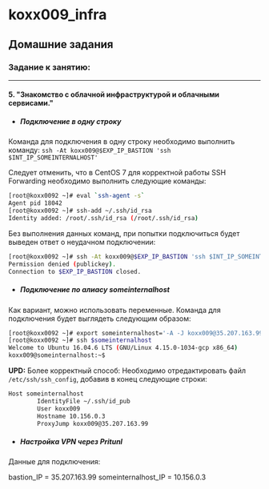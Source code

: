 # koxx009_infra

## Домашние задания
### Задание к занятию:
------------
#### 5. "Знакомство с облачной инфраструктурой и облачными сервисами."
- ##### Подключение в одну строку

Команда для подключения в одну строку необходимо выполнить команду:
	`ssh -At koxx009@$EXP_IP_BASTION 'ssh $INT_IP_SOMEINTERNALHOST'`

Следует отменить, что в CentOS 7 для корректной работы SSH Forwarding необходимо выполнить следующие команды:
```bash
[root@koxx0092 ~]# eval `ssh-agent -s`
Agent pid 18042
[root@koxx0092 ~]# ssh-add ~/.ssh/id_rsa
Identity added: /root/.ssh/id_rsa (/root/.ssh/id_rsa)
```

Без выполнения данных команд, при попытки подключиться будет выведен ответ о неудачном подключении:
```bash
[root@koxx0092 ~]# ssh -At koxx009@$EXP_IP_BASTION 'ssh $INT_IP_SOMEINTERNALHOST'
Permission denied (publickey).
Connection to $EXP_IP_BASTION closed.
```

- ##### Подключение по алиасу someinternalhost

Как вариант, можно использовать переменные. Команда для подключения будет выглядеть следующим образом:
```bash
[root@koxx0092 ~]# export someinternalhost='-A -J koxx009@35.207.163.99 koxx009@10.156.0.3'
[root@koxx0092 ~]# ssh $someinternalhost
Welcome to Ubuntu 16.04.6 LTS (GNU/Linux 4.15.0-1034-gcp x86_64)
koxx009@someinternalhost:~$
```
**UPD:**
Более корректный способ:
Необходимо отредактировать файл `/etc/ssh/ssh_config`, добавив в конец следующие строки:

```bash
Host someinternalhost
        IdentityFile ~/.ssh/id_pub
        User koxx009
        Hostname 10.156.0.3
        ProxyJump koxx009@35.207.163.99
```

- ##### Настройка VPN через Pritunl

Данные для подключения:

bastion_IP = 35.207.163.99
someinternalhost_IP = 10.156.0.3
